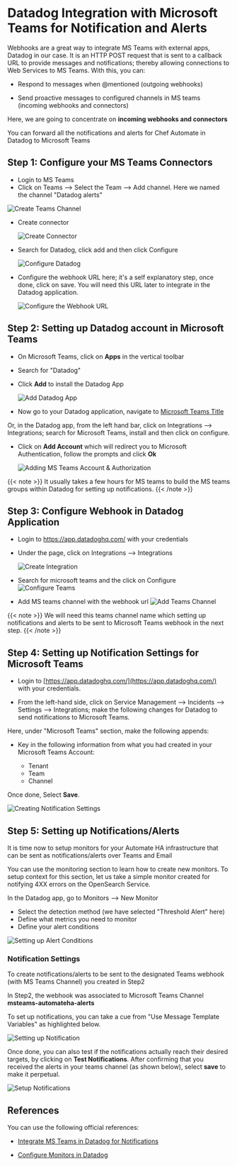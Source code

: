 # Datadog Integration with Microsoft Teams for Notification and Alerts

Webhooks are a great way to integrate MS Teams with external apps, Datadog in our case. It is an HTTP POST request that is sent to a callback URL to provide messages and notifications; thereby allowing connections to Web Services to MS Teams. With this, you can:

* Respond to messages when @mentioned (outgoing webhooks)

* Send proactive messages to configured channels in MS teams (incoming webhooks and connectors)

Here, we are going to concentrate on **incoming webhooks and connectors**

You can forward all the notifications and alerts for Chef Automate in Datadog to Microsoft Teams

## Step 1: Configure your MS Teams Connectors

* Login to MS Teams
* Click on Teams --> Select the Team --> Add channel. Here we named the channel "Datadog alerts"

![Create Teams Channel](Images/Create-Teams-Channel.png)

* Create connector

    ![Create Connector](Images/Creating-Connectors.png)

* Search for Datadog, click add and then click Configure

    ![Configure Datadog](Images/Configure-Datadog-Teams.png)

* Configure the webhook URL here; it's a self explanatory step, once done, click on save. You will need this URL later to integrate in the Datadog application.

    ![Configure the Webhook URL](Images/Datadog-webhook-url.png)

## Step 2: Setting up Datadog account in Microsoft Teams

* On Microsoft Teams, click on **Apps** in the vertical toolbar

* Search for "Datadog"

* Click **Add** to install the Datadog App

    ![Add Datadog App](Images/Add-Datadog-on-Teams.png)

* Now go to your Datadog application, navigate to [Microsoft Teams Title](https://app.datadoghq.com/account/settings?_gl=1*2j0s4k*_gcl_au*MjYxMTI0MTE2LjE2ODYyMDIwNDQ.*_ga*MjEyMDkyMzE0Mi4xNjg2MjAyMDQ0*_ga_KN80RDFSQK*MTY4Njk0NDc1MS4xMi4xLjE2ODY5NDQ3NzguMzMuMC4w*_fplc*RVglMkIxRzJRUmRCWjB2em8lMkZ0Z0Q1U05FN1l0UVNHUDYwU2tsQ3VIeTVFZ2Naa1kzY3lhYnBhSWU5bzNPYWREWWlWS245VlJqdndKN1ZNZlR5bk1rRERhbExMMzByNCUyRlMlMkY2a0dJdHAyNWxrQnYwNHZHa1U2VkhnSUJrWjNpdkElM0QlM0Q.#integrations/microsoft-teams) 

Or, in the Datadog app, from the left hand bar, click on Integrations --> Integrations; search for Microsoft Teams, install and then click on configure.

* Click on **Add Account** which will redirect you to Microsoft Authentication, follow the prompts and click **Ok**

    ![Adding MS Teams Account & Authorization](Images/Authorize-Integration-Datadog-MSteams.png)

{{< note >}} It usually takes a few hours for MS teams to build the MS teams groups within Datadog for setting up notifications. {{< /note >}}

## Step 3: Configure Webhook in Datadog Application

* Login to https://app.datadoghq.com/ with your credentials

* Under the page, click on Integrations --> Integrations

    ![Create Integration](Images/Create-Integrations.png)

* Search for microsoft teams and the click on Configure
    ![Configure Teams](Images/Datadog-Integrations.png)

* Add MS teams channel with the webhook url
    ![Add Teams Channel](Images/Add-Teams-Channel.png)

{{< note >}} We will need this teams channel name which setting up notifications and alerts to be sent to Microsoft Teams webhook in the next step. {{< /note >}}

## Step 4: Setting up Notification Settings for Microsoft Teams

* Login to [https://app.datadoghq.com/](https://app.datadoghq.com/) with your credentials.

* From the left-hand side, click on Service Management --> Incidents --> Settings --> Integrations; make the following changes for Datadog to send notifications to Microsoft Teams.

Here, under "Microsoft Teams" section, make the following appends:

* Key in the following information from what you had created in your Microsoft Teams Account:

  * Tenant
  * Team
  * Channel

Once done, Select **Save**.

![Creating Notification Settings](Images/Creating-Notification-Settings.png)

## Step 5: Setting up Notifications/Alerts

It is time now to setup monitors for your Automate HA infrastructure that can be sent as notifications/alerts over Teams and Email

You can use the monitoring section to learn how to create new monitors. To setup context for this section, let us take a simple monitor created for notifying 4XX errors on the OpenSearch Service.

In the Datadog app, go to Monitors --> New Monitor

* Select the detection method (we have selected "Threshold Alert" here)
* Define what metrics you need to monitor
* Define your alert conditions

![Setting up Alert Conditions](Images/Setting-up-Alert.png)

### Notification Settings

To create notifications/alerts to be sent to the designated Teams webhook (with MS Teams Channel) you created in Step2

In Step2, the webhook was associated to Microsoft Teams Channel **msteams-automateha-alerts**

To set up notifications, you can take a cue from "Use Message Template Variables" as highlighted below.

![Setting up Notification](Images/Setting-up-Notifications.png)

Once done, you can also test if the notifications actually reach their desired targets, by clicking on **Test Notifications**. After confirming that you received the alerts in your teams channel (as shown below), select **save** to make it perpetual.

![Setup Notifications](Images/Teams-Notification.png)

## References

You can use the following official references:

* [Integrate MS Teams in Datadog for Notifications](https://docs.datadoghq.com/integrations/microsoft_teams/#send-monitor-notifications-to-a-microsoft-teams-channel)

* [Configure Monitors in Datadog](https://docs.datadoghq.com/monitors/configuration/?tab=thresholdalert#notify-your-team)
